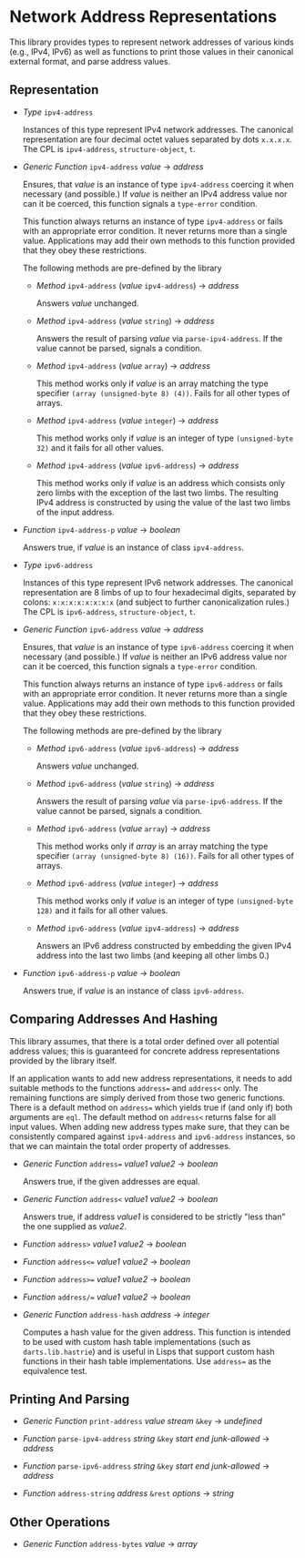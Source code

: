 
# Network Address Representations

This library provides types to represent network addresses of various
kinds (e.g., IPv4, IPv6) as well as functions to print those values in
their canonical external format, and parse address values.

## Representation

 - *Type* `ipv4-address`
 
   Instances of this type represent IPv4 network addresses. The canonical
   representation are four decimal octet values separated by dots `x.x.x.x`.
   The CPL is `ipv4-address`, `structure-object`, `t`.
 
 - *Generic Function* `ipv4-address` _value_ &rarr; _address_
 
   Ensures, that _value_ is an instance of type `ipv4-address` coercing it
   when necessary (and possible.) If _value_ is neither an IPv4 address value
   nor can it be coerced, this function signals a `type-error` condition.
   
   This function always returns an instance of type `ipv4-address` or fails
   with an appropriate error condition. It never returns more than a single
   value. Applications may add their own methods to this function provided
   that they obey these restrictions.
   
   The following methods are pre-defined by the library
   
   - *Method* `ipv4-address` (_value_ `ipv4-address`) &rarr; _address_
   
     Answers _value_ unchanged.
   
   - *Method* `ipv4-address` (_value_ `string`) &rarr; _address_
   
     Answers the result of parsing _value_ via `parse-ipv4-address`. If the
     value cannot be parsed, signals a condition.
   
   - *Method* `ipv4-address` (_value_ `array`) &rarr; _address_
   
     This method works only if _value_ is an array matching the type
     specifier `(array (unsigned-byte 8) (4))`. Fails for all other types
     of arrays.
   
   - *Method* `ipv4-address` (_value_ `integer`) &rarr; _address_
   
     This method works only if _value_ is an integer of type `(unsigned-byte 32)`
     and it fails for all other values.
   
   - *Method* `ipv4-address` (_value_ `ipv6-address`) &rarr; _address_
   
     This method works only if _value_ is an address which consists only
     zero limbs with the exception of the last two limbs. The resulting 
     IPv4 address is constructed by using the value of the last two limbs
     of the input address.
 
 - *Function* `ipv4-address-p` _value_ &rarr; _boolean_
 
   Answers true, if _value_ is an instance of class `ipv4-address`.
 
 - *Type* `ipv6-address`

   Instances of this type represent IPv6 network addresses. The canonical
   representation are 8 limbs of up to four hexadecimal digits, separated by
   colons: `x:x:x:x:x:x:x:x` (and subject to further canonicalization rules.)
   The CPL is `ipv6-address`, `structure-object`, `t`.

 - *Generic Function* `ipv6-address` _value_ &rarr; _address_

   Ensures, that _value_ is an instance of type `ipv6-address` coercing it
   when necessary (and possible.) If _value_ is neither an IPv6 address value
   nor can it be coerced, this function signals a `type-error` condition.
   
   This function always returns an instance of type `ipv6-address` or fails
   with an appropriate error condition. It never returns more than a single
   value. Applications may add their own methods to this function provided
   that they obey these restrictions.

   The following methods are pre-defined by the library
   
   - *Method* `ipv6-address` (_value_ `ipv6-address`) &rarr; _address_
   
     Answers _value_ unchanged.
   
   - *Method* `ipv6-address` (_value_ `string`) &rarr; _address_
   
     Answers the result of parsing _value_ via `parse-ipv6-address`. If the
     value cannot be parsed, signals a condition.
   
   - *Method* `ipv6-address` (_value_ `array`) &rarr; _address_
   
     This method works only if _array_ is an array matching the type
     specifier `(array (unsigned-byte 8) (16))`. Fails for all other types
     of arrays.
   
   - *Method* `ipv6-address` (_value_ `integer`) &rarr; _address_
   
     This method works only if _value_ is an integer of type `(unsigned-byte 128)`
     and it fails for all other values.
   
   - *Method* `ipv6-address` (_value_ `ipv4-address`) &rarr; _address_
   
     Answers an IPv6 address constructed by embedding the given IPv4 address
     into the last two limbs (and keeping all other limbs 0.)

 - *Function* `ipv6-address-p` _value_ &rarr; _boolean_
 
   Answers true, if _value_ is an instance of class `ipv6-address`.
 
## Comparing Addresses And Hashing

This library assumes, that there is a total order defined over all potential
address values; this is guaranteed for concrete address representations provided 
by the library itself.

If an application wants to add new address representations, it needs to add
suitable methods to the functions `address=` and `address<` only. The remaining
functions are simply derived from those two generic functions. There is a 
default method on `address=` which yields true if (and only if) both arguments
are `eql`. The default method on `address<` returns false for all input values.
When adding new address types make sure, that they can be consistently compared
against `ipv4-address` and `ipv6-address` instances, so that we can maintain 
the total order property of addresses.

 - *Generic Function* `address=` _value1_ _value2_ &rarr; _boolean_
 
   Answers true, if the given addresses are equal.
 
 - *Generic Function* `address<` _value1_ _value2_ &rarr; _boolean_
 
   Answers true, if address _value1_ is considered to be strictly "less than"
   the one supplied as _value2_.
 
 - *Function* `address>` _value1_ _value2_ &rarr; _boolean_
 - *Function* `address<=` _value1_ _value2_ &rarr; _boolean_
 - *Function* `address>=` _value1_ _value2_ &rarr; _boolean_
 - *Function* `address/=` _value1_ _value2_ &rarr; _boolean_
 
 - *Generic Function* `address-hash` _address_ &rarr; _integer_
 
   Computes a hash value for the given address. This function is intended 
   to be used with custom hash table implementations (such as `darts.lib.hastrie`)
   and is useful in Lisps that support custom hash functions in their hash table 
   implementations. Use `address=` as the equivalence test.
 
## Printing And Parsing

 - *Generic Function* `print-address` _value_ _stream_ `&key` &rarr; _undefined_
 
 - *Function* `parse-ipv4-address` _string_ `&key` _start_ _end_ _junk-allowed_ &rarr; _address_
 
 - *Function* `parse-ipv6-address` _string_ `&key` _start_ _end_ _junk-allowed_ &rarr; _address_
 
 - *Function* `address-string` _address_ `&rest` _options_ &rarr; _string_

## Other Operations

 - *Generic Function* `address-bytes` _value_ &rarr; _array_
